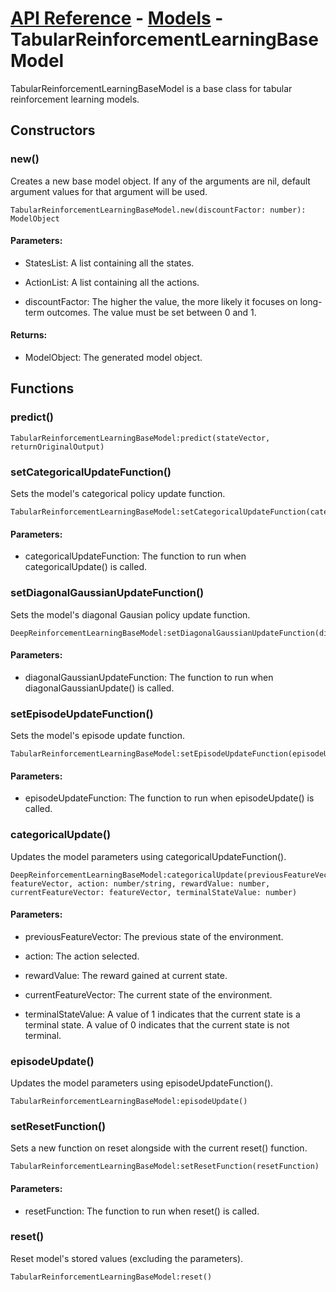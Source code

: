 # [API Reference](../../API.md) - [Models](../Models.md) - TabularReinforcementLearningBaseModel

TabularReinforcementLearningBaseModel is a base class for tabular reinforcement learning models.

## Constructors

### new()

Creates a new base model object. If any of the arguments are nil, default argument values for that argument will be used.

```
TabularReinforcementLearningBaseModel.new(discountFactor: number): ModelObject
```

#### Parameters:

* StatesList: A list containing all the states.

* ActionList: A list containing all the actions. 

* discountFactor: The higher the value, the more likely it focuses on long-term outcomes. The value must be set between 0 and 1.

#### Returns:

* ModelObject: The generated model object.

## Functions

### predict()

```
TabularReinforcementLearningBaseModel:predict(stateVector, returnOriginalOutput)
```

### setCategoricalUpdateFunction()

Sets the model's categorical policy update function.

```
TabularReinforcementLearningBaseModel:setCategoricalUpdateFunction(categoricalUpdateFunction)
```

#### Parameters:

* categoricalUpdateFunction: The function to run when categoricalUpdate() is called.

### setDiagonalGaussianUpdateFunction()

Sets the model's diagonal Gausian policy update function.

```
DeepReinforcementLearningBaseModel:setDiagonalGaussianUpdateFunction(diagonalGaussianUpdateFunction)
```

#### Parameters:

* diagonalGaussianUpdateFunction: The function to run when diagonalGaussianUpdate() is called.

### setEpisodeUpdateFunction()

Sets the model's episode update function.

```
TabularReinforcementLearningBaseModel:setEpisodeUpdateFunction(episodeUpdateFunction)
```

#### Parameters:

* episodeUpdateFunction: The function to run when episodeUpdate() is called.

### categoricalUpdate()

Updates the model parameters using categoricalUpdateFunction().

```
DeepReinforcementLearningBaseModel:categoricalUpdate(previousFeatureVector: featureVector, action: number/string, rewardValue: number, currentFeatureVector: featureVector, terminalStateValue: number)
```

#### Parameters:

* previousFeatureVector: The previous state of the environment.

* action: The action selected.

* rewardValue: The reward gained at current state.

* currentFeatureVector: The current state of the environment.

* terminalStateValue: A value of 1 indicates that the current state is a terminal state. A value of 0 indicates that the current state is not terminal.

### episodeUpdate()

Updates the model parameters using episodeUpdateFunction().

```
TabularReinforcementLearningBaseModel:episodeUpdate()
```

### setResetFunction()

Sets a new function on reset alongside with the current reset() function. 

```
TabularReinforcementLearningBaseModel:setResetFunction(resetFunction)
```

#### Parameters:

* resetFunction: The function to run when reset() is called.

### reset()

Reset model's stored values (excluding the parameters).

```
TabularReinforcementLearningBaseModel:reset()
```
